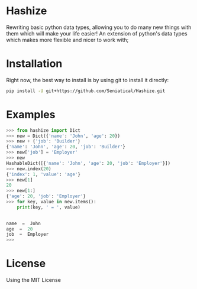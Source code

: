 # Hashize

Rewriting basic python data types, allowing you to do many new things with them which will make your life easier!
An extension of python's data types which makes more flexible and nicer to work with;

# Installation

Right now, the best way to install is by using git to install it directly:
```bash
pip install -U git+https://github.com/Seniatical/Hashize.git
```

# Examples

```py
>>> from hashize import Dict
>>> new = Dict({'name': 'John', 'age': 20})
>>> new + {'job': 'Builder'}
{'name': 'John', 'age': 20, 'job': 'Builder'}
>>> new['job'] = 'Employer'
>>> new
HashableDict([{'name': 'John', 'age': 20, 'job': 'Employer'}])
>>> new.index(20)
{'index': 1, 'value': 'age'}
>>> new[1]
20
>>> new[1:]
{'age': 20, 'job': 'Employer'}
>>> for key, value in new.items():
	print(key, ' = ', value)

	
name  =  John
age  =  20
job  =  Employer
>>> 
```

# License
Using the MIT License


